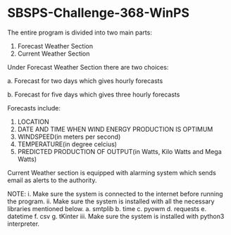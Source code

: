 # SBSPS-Challenge-368-WinPS
The entire program is divided into two main parts:
1. Forecast Weather Section
2. Current Weather Section

Under Forecast Weather Section there are two choices:

a. Forecast for two days which gives hourly forecasts

b. Forecast for five days which gives three hourly forecasts

Forecasts include:
1. LOCATION
2. DATE AND TIME WHEN WIND ENERGY PRODUCTION IS OPTIMUM
3. WINDSPEED(in meters per second)
4. TEMPERATURE(in degree celcius) 
5. PREDICTED PRODUCTION OF OUTPUT(in Watts, Kilo Watts and Mega Watts)

Current Weather section is equipped with alarming system which sends email as alerts to the authority.

NOTE:
     i. Make sure the system is connected to the internet before running the program.
     ii. Make sure the system is installed with all the necessary libraries mentioned below.
         a. smtplib
         b. time
         c. pyowm
         d. requests
         e. datetime
         f. csv
         g. tKinter
     iii. Make sure the system is installed with python3 interpreter.
